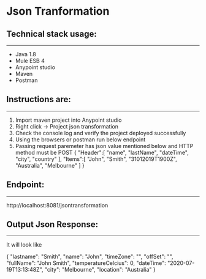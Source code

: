 # Json Tranformation

## Technical stack usage:
----------------------

- Java 1.8
- Mule ESB 4
- Anypoint studio
- Maven
- Postman

## Instructions are:
---------------------

1) Import maven project into Anypoint studio
2) Right click -> Project json transformation
3) Check the console log and verify the project deployed successfully
4) Using the browsers or postman run below endpoint
5) Passing request paremeter has json value mentioned below and HTTP method must be POST
	{
   "Header":[
      "name",
      "lastName",
      "dateTime",
      "city",
      "country"
   ],
   "Items":[
      "John",
      "Smith",
      "31012019T1900Z",
      "Australia",
      "Melbourne"
   ]
}

## Endpoint:
-------------------
http://localhost:8081/jsontransformation


## Output Json Response:
---------------------
It will look like

{
  "lastname": "Smith",
  "name": "John",
  "timeZone": "",
  "offSet": "",
  "fullName": "John Smith",
  "temperatureCelcius": 0,
  "dateTime": "2020-07-19T13:13:48Z",
  "city": "Melbourne",
  "location": "Australia"
}


